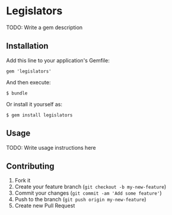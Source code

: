 # Legislators

TODO: Write a gem description

## Installation

Add this line to your application's Gemfile:

    gem 'legislators'

And then execute:

    $ bundle

Or install it yourself as:

    $ gem install legislators

## Usage

TODO: Write usage instructions here

## Contributing

1. Fork it
2. Create your feature branch (`git checkout -b my-new-feature`)
3. Commit your changes (`git commit -am 'Add some feature'`)
4. Push to the branch (`git push origin my-new-feature`)
5. Create new Pull Request
